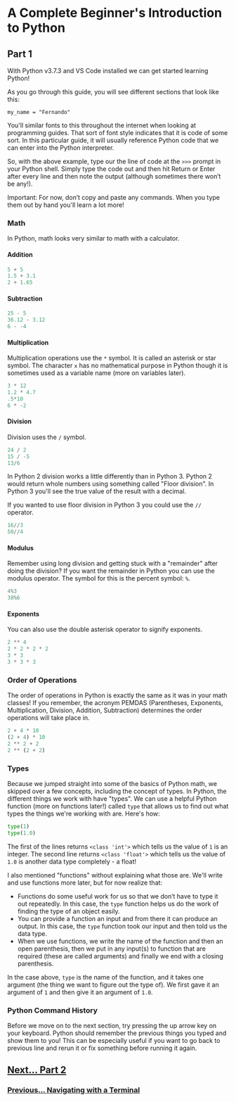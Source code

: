# A Complete Beginner's Introduction to Python

## Part 1

With Python v3.7.3 and VS Code installed we can get started learning Python!

As you go through this guide, you will see different sections that look like this:

`my_name = "Fernando"`

You'll similar fonts to this throughout the internet when looking at programming guides. That sort of font style indicates that it is code of some sort. In this particular guide, it will usually reference Python code that we can enter into the Python interpreter.

So, with the above example, type our the line of code at the `>>>` prompt in your Python shell. Simply type the code out and then hit Return or Enter after every line and then note the output (although sometimes there won’t be any!).

Important: For now, don’t copy and paste any commands. When you type them out by hand you'll learn a lot more!

### Math

In Python, math looks very similar to math with a calculator.

#### Addition

```python
5 + 5
1.5 + 3.1
2 + 1.65
```

#### Subtraction

```python
25 - 5
36.12 - 3.12
6 - -4
```

#### Multiplication

Multiplication operations use the `*` symbol. It is called an asterisk or star symbol. The character `x` has no mathematical purpose in Python though it is sometimes used as a variable name (more on variables later).

```python
3 * 12
1.2 * 4.7
.5*10
6 * -2
```

#### Division

Division uses the `/` symbol. 

```python
24 / 2
15 / -5
13/6
```

In Python 2 division works a little differently than in Python 3. Python 2 would return whole numbers using something called "Floor division". In Python 3 you'll see the true value of the result with a decimal.

If you wanted to use floor division in Python 3 you could use the `//` operator.

```python
16//3
50//4
```

#### Modulus

Remember using long division and getting stuck with a "remainder" after doing the division? If you want the remainder in Python you can use the modulus operator. The symbol for this is the percent symbol: `%`.

```python
4%3
38%6
```

#### Exponents

You can also use the double asterisk operator to signify exponents.

```python
2 ** 4
2 * 2 * 2 * 2
3 * 3
3 * 3 * 3
```

### Order of Operations

The order of operations in Python is exactly the same as it was in your math classes! If you remember, the acronym PEMDAS (Parentheses, Exponents, Multiplication, Division, Addition, Subtraction) determines the order operations will take place in.

```python
2 + 4 * 10
(2 + 4) * 10
2 ** 2 + 2
2 ** (2 + 2)
```

### Types

Because we jumped straight into some of the basics of Python math, we skipped over a few concepts, including the concept of types. In Python, the different things we work with have "types". We can use a helpful Python function (more on functions later!) called `type` that allows us to find out what types the things we're working with are. Here's how:

```python
type(1)
type(1.0)
```

The first of the lines returns `<class 'int'>` which tells us the value of `1` is an integer. The second line returns `<class 'float'>` which tells us the value of `1.0` is another data type completely - a float!

I also mentioned "functions" without explaining what those are. We'll write and use functions more later, but for now realize that:

- Functions do some useful work for us so that we don’t have to type it out repeatedly. In this case, the `type` function helps us do the work of finding the type of an object easily.
- You can provide a function an input and from there it can produce an output. In this case, the `type` function took our input and then told us the data type.
- When we use functions, we write the name of the function and then an open parenthesis, then we put in any input(s) to function that are required (these are called arguments) and finally we end with a closing parenthesis.

In the case above, `type` is the name of the function, and it takes one argument (the thing we want to figure out the type of). We first gave it an argument of `1` and then give it an argument of `1.0`.

### Python Command History

Before we move on to the next section, try pressing the up arrow key on your keyboard. Python should remember the previous things you typed and show them to you! This can be especially useful if you want to go back to previous line and rerun it or fix something before running it again.

## [Next... Part 2](part2.md)

### [Previous... Navigating with a Terminal](navigating-with-a-terminal.md)